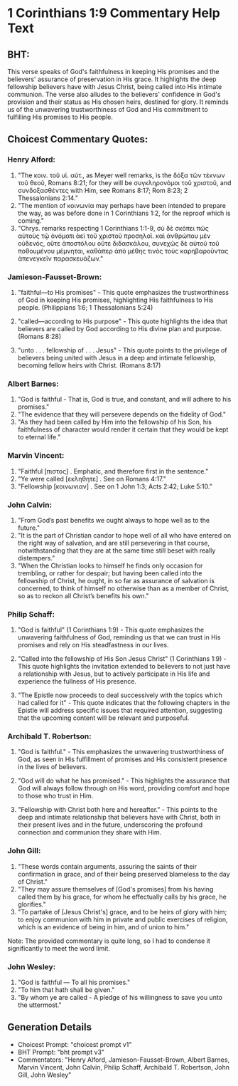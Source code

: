 # 1 Corinthians 1:9 Commentary Help Text

## BHT:
This verse speaks of God's faithfulness in keeping His promises and the believers' assurance of preservation in His grace. It highlights the deep fellowship believers have with Jesus Christ, being called into His intimate communion. The verse also alludes to the believers' confidence in God's provision and their status as His chosen heirs, destined for glory. It reminds us of the unwavering trustworthiness of God and His commitment to fulfilling His promises to His people.

## Choicest Commentary Quotes:
### Henry Alford:
1. "The κοιν. τοῦ υἱ. αὐτ., as Meyer well remarks, is the δόξα τῶν τέκνων τοῦ θεοῦ, Romans 8:21; for they will be συγκληρονόμοι τοῦ χριστοῦ, and συνδοξασθέντες with Him, see Romans 8:17; Rom 8:23; 2 Thessalonians 2:14." 
2. "The mention of κοινωνία may perhaps have been intended to prepare the way, as was before done in 1 Corinthians 1:2, for the reproof which is coming."
3. "Chrys. remarks respecting 1 Corinthians 1:1-9, σὺ δὲ σκόπει πῶς αὐτοὺς τῷ ὀνόματι ἀεὶ τοῦ χριστοῦ προσηλοῖ. καὶ ἀνθρώπου μὲν οὐδενός, οὔτε ἀποστόλου οὔτε διδασκάλου, συνεχῶς δὲ αὐτοῦ τοῦ ποθουμένου μέμνηται, καθάπερ ἀπὸ μέθης τινὸς τοὺς καρηβαροῦντας ἀπενεγκεῖν παρασκευάζων."

### Jamieson-Fausset-Brown:
1. "faithful—to His promises" - This quote emphasizes the trustworthiness of God in keeping His promises, highlighting His faithfulness to His people. (Philippians 1:6; 1 Thessalonians 5:24)

2. "called—according to His purpose" - This quote highlights the idea that believers are called by God according to His divine plan and purpose. (Romans 8:28)

3. "unto . . . fellowship of . . . Jesus" - This quote points to the privilege of believers being united with Jesus in a deep and intimate fellowship, becoming fellow heirs with Christ. (Romans 8:17)

### Albert Barnes:
1. "God is faithful - That is, God is true, and constant, and will adhere to his promises."
2. "The evidence that they will persevere depends on the fidelity of God."
3. "As they had been called by Him into the fellowship of his Son, his faithfulness of character would render it certain that they would be kept to eternal life."

### Marvin Vincent:
1. "Faithful [πιστος] . Emphatic, and therefore first in the sentence." 
2. "Ye were called [εκληθητε] . See on Romans 4:17." 
3. "Fellowship [κοινωνιαν] . See on 1 John 1:3; Acts 2:42; Luke 5:10."

### John Calvin:
1. "From God’s past benefits we ought always to hope well as to the future."
2. "It is the part of Christian candor to hope well of all who have entered on the right way of salvation, and are still persevering in that course, notwithstanding that they are at the same time still beset with really distempers."
3. "When the Christian looks to himself he finds only occasion for trembling, or rather for despair; but having been called into the fellowship of Christ, he ought, in so far as assurance of salvation is concerned, to think of himself no otherwise than as a member of Christ, so as to reckon all Christ’s benefits his own."

### Philip Schaff:
1. "God is faithful" (1 Corinthians 1:9) - This quote emphasizes the unwavering faithfulness of God, reminding us that we can trust in His promises and rely on His steadfastness in our lives.

2. "Called into the fellowship of His Son Jesus Christ" (1 Corinthians 1:9) - This quote highlights the invitation extended to believers to not just have a relationship with Jesus, but to actively participate in His life and experience the fullness of His presence.

3. "The Epistle now proceeds to deal successively with the topics which had called for it" - This quote indicates that the following chapters in the Epistle will address specific issues that required attention, suggesting that the upcoming content will be relevant and purposeful.

### Archibald T. Robertson:
1. "God is faithful." - This emphasizes the unwavering trustworthiness of God, as seen in His fulfillment of promises and His consistent presence in the lives of believers.

2. "God will do what he has promised." - This highlights the assurance that God will always follow through on His word, providing comfort and hope to those who trust in Him.

3. "Fellowship with Christ both here and hereafter." - This points to the deep and intimate relationship that believers have with Christ, both in their present lives and in the future, underscoring the profound connection and communion they share with Him.

### John Gill:
1. "These words contain arguments, assuring the saints of their confirmation in grace, and of their being preserved blameless to the day of Christ."
2. "They may assure themselves of [God's promises] from his having called them by his grace, for whom he effectually calls by his grace, he glorifies."
3. "To partake of [Jesus Christ's] grace, and to be heirs of glory with him; to enjoy communion with him in private and public exercises of religion, which is an evidence of being in him, and of union to him."

Note: The provided commentary is quite long, so I had to condense it significantly to meet the word limit.

### John Wesley:
1. "God is faithful — To all his promises." 
2. "To him that hath shall be given." 
3. "By whom ye are called - A pledge of his willingness to save you unto the uttermost."


## Generation Details
- Choicest Prompt: "choicest prompt v1"
- BHT Prompt: "bht prompt v3"
- Commentators: "Henry Alford, Jamieson-Fausset-Brown, Albert Barnes, Marvin Vincent, John Calvin, Philip Schaff, Archibald T. Robertson, John Gill, John Wesley"
